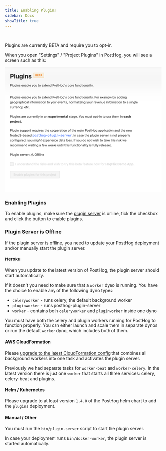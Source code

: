 ```yaml
---
title: Enabling Plugins
sidebar: Docs
showTitle: true
---
```

<br />

Plugins are currently BETA and require you to opt-in.

When you open "Settings" / "Project Plugins" in PostHog, you will see a screen
such as this:

![Opt In to Plugins](../../images/plugins/opt-in.png)

### Enabling Plugins

To enable plugins, make sure the [plugin server](https://github.com/PostHog/posthog-plugin-server) is online, tick 
the checkbox and click the button to enable plugins.

### Plugin Server is Offline

If the plugin server is offline, you need to update your PostHog deployment and/or manually start
the plugin server.

#### Heroku

When you update to the latest version of PostHog, the plugin server should start automatically.

If it doesn't you need to make sure that a `worker` dyno is running. You have the choice
to enable any of the following dyno types:

- `celeryworker` - runs celery, the default background worker
- `pluginworker` - runs posthog-plugin-server 
- `worker` - contains both `celeryworker` and `pluginworker` inside one dyno

You must have both the celery and plugin workers running for PostHog to function properly.
You can either launch and scale them in separate dynos
or run the default `worker` dyno, which includes both of them.

#### AWS CloudFormation

Please [upgrade to the latest CloudFormation config](/docs/deployment/deploy-aws#updating-cloudformation-template) 
that combines all background workers into one task and activates the plugin server.

Previously we had separate tasks for `worker-beat` and `worker-celery`. In the latest version there is just one `worker`
that starts all three services: celery, celery-beat and plugins.

#### Helm / Kubernetes

Please upgrade to at least version `1.4.0` of the PostHog helm chart to add the `plugins` deployment.

#### Manual / Other

You must run the `bin/plugin-server` script to start the plugin server.

In case your deployment runs `bin/docker-worker`, the plugin server is started automatically.
